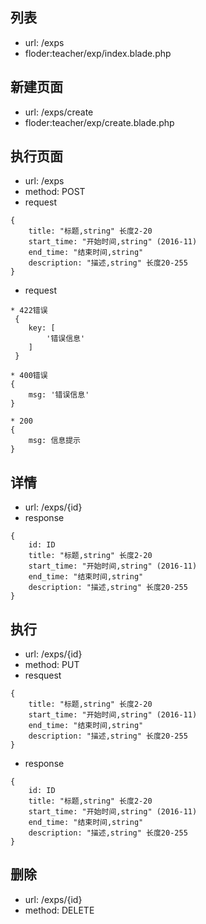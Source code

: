 ## 列表
* url: /exps
* floder:teacher/exp/index.blade.php

## 新建页面
* url: /exps/create
* floder:teacher/exp/create.blade.php

## 执行页面
* url: /exps
* method: POST
* request
```
{
    title: "标题,string" 长度2-20
    start_time: "开始时间,string" (2016-11)
    end_time: "结束时间,string"
    description: "描述,string" 长度20-255
}
```
* request
```
* 422错误
 {
    key: [
        '错误信息'
    ]
 }

* 400错误
{
    msg: '错误信息'
}

* 200
{
    msg: 信息提示
}
```
## 详情
* url: /exps/{id}
* response
```
{
    id: ID
    title: "标题,string" 长度2-20
    start_time: "开始时间,string" (2016-11)
    end_time: "结束时间,string"
    description: "描述,string" 长度20-255
}
```
## 执行
* url: /exps/{id}
* method: PUT
* resquest
```
{
    title: "标题,string" 长度2-20
    start_time: "开始时间,string" (2016-11)
    end_time: "结束时间,string"
    description: "描述,string" 长度20-255
}
```
* response
```
{
    id: ID
    title: "标题,string" 长度2-20
    start_time: "开始时间,string" (2016-11)
    end_time: "结束时间,string"
    description: "描述,string" 长度20-255
}
```

## 删除
* url: /exps/{id}
* method: DELETE